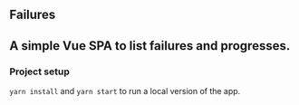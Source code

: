 <h2 style={{textAlign : 'center'}} > Failures </h2>

## A simple Vue SPA to list failures and progresses.

### Project setup
`yarn install` and `yarn start` to run a local version of the app.
 